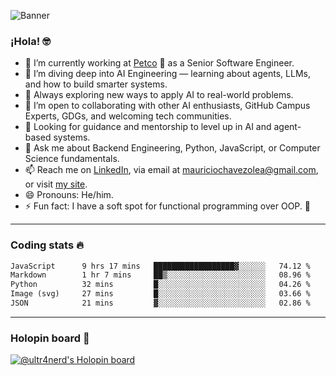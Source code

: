 ![Banner](banner.gif)
### ¡Hola! 🤓

* 🔭 I’m currently working at [Petco](https://www.petco.com) 🐶 as a Senior Software Engineer.
* 🤖 I’m diving deep into AI Engineering — learning about agents, LLMs, and how to build smarter systems.
* 🌱 Always exploring new ways to apply AI to real-world problems.
* 👯 I’m open to collaborating with other AI enthusiasts, GitHub Campus Experts, GDGs, and welcoming tech communities.
* 🤝 Looking for guidance and mentorship to level up in AI and agent-based systems.
* 💬 Ask me about Backend Engineering, Python, JavaScript, or Computer Science fundamentals.
* 📫 Reach me on [LinkedIn](https://www.linkedin.com/in/ultr4nerd), via email at [mauriciochavezolea@gmail.com](mailto:mauriciochavezolea@gmail.com), or visit [my site](https://mauriciochavez.dev).
* 😄 Pronouns: He/him.
* ⚡ Fun fact: I have a soft spot for functional programming over OOP. 🤭
---

### Coding stats 🔥

<!--START_SECTION:waka-->

```txt
JavaScript      9 hrs 17 mins   ██████████████████▓░░░░░░   74.12 %
Markdown        1 hr 7 mins     ██▒░░░░░░░░░░░░░░░░░░░░░░   08.96 %
Python          32 mins         █░░░░░░░░░░░░░░░░░░░░░░░░   04.26 %
Image (svg)     27 mins         █░░░░░░░░░░░░░░░░░░░░░░░░   03.66 %
JSON            21 mins         ▓░░░░░░░░░░░░░░░░░░░░░░░░   02.86 %
```

<!--END_SECTION:waka-->

---

### Holopin board 🦖

[![@ultr4nerd's Holopin board](https://holopin.me/ultr4nerd)](https://holopin.io/@ultr4nerd)
